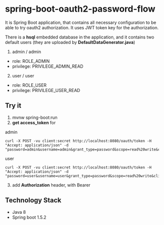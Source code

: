 # spring-boot-oauth2-password-flow

It is Spring Boot application, that contains all necessary configuration to be able to try oauth2 authorization.
It uses JWT token key for the authorization.

There is a **hsql** embedded database in the application, and it contains two default users (they are uploaded by **DefaultDataGenerator.java**) 

1. admin / admin
  - role: ROLE_ADMIN
  - privilege: PRIVILEGE_ADMIN_READ
2. user / user
  - role: ROLE_USER
  - privilege: PRIVILEGE_USER_READ


## Try it

1. mvnw spring-boot:run
2. **get access_token** for

admin

```
curl -X POST -vu client:secret http://localhost:8080/oauth/token -H "Accept: application/json" -d "password=admin&username=admin&grant_type=password&scope=read%20write&client_secret=secret&client_id=client"
```

user

```
curl -X POST -vu client:secret http://localhost:8080/oauth/token -H "Accept: application/json" -d "password=user&username=user&grant_type=password&scope=read%20write&client_secret=secret&client_id=client"
```

3. add **Authorization** header, with Bearer <token>

## Technology Stack

* Java 8
* Spring boot 1.5.2